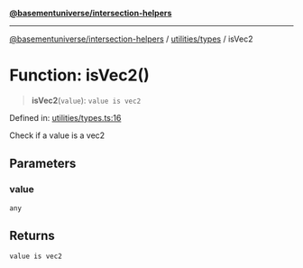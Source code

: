 [**@basementuniverse/intersection-helpers**](../../../README.md)

***

[@basementuniverse/intersection-helpers](../../../README.md) / [utilities/types](../README.md) / isVec2

# Function: isVec2()

> **isVec2**(`value`): `value is vec2`

Defined in: [utilities/types.ts:16](https://github.com/basementuniverse/intersection-helpers/blob/39011b43f2fd5dca5c24f1c152bb983bef87ec23/src/utilities/types.ts#L16)

Check if a value is a vec2

## Parameters

### value

`any`

## Returns

`value is vec2`
